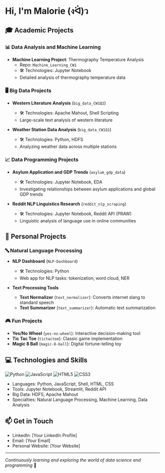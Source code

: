 # Hi, I'm Malorie (งᐛ)ว

## 🎓 Academic Projects

### 📊 Data Analysis and Machine Learning
- **Machine Learning Project**: Thermography Temperature Analysis
  - Repo: `Machine_Learning_CW1`
  - 🛠 Technologies: Jupyter Notebook
  - Detailed analysis of thermography temperature data

### 🖥 Big Data Projects
- **Western Literature Analysis** (`big_data_CW1Q2`)
  - 🛠 Technologies: Apache Mahout, Shell Scripting
  - Large-scale text analysis of western literature

- **Weather Station Data Analysis** (`big_data_CW1Q1`)
  - 🛠 Technologies: Python, HDFS
  - Analyzing weather data across multiple stations

### 📈 Data Programming Projects
- **Asylum Application and GDP Trends** (`asylum_gdp_data`)
  - 🛠 Technologies: Jupyter Notebook, EDA
  - Investigating relationships between asylum applications and global GDP trends

- **Reddit NLP Linguistics Research** (`reddit_nlp_scraping`)
  - 🛠 Technologies: Jupyter Notebook, Reddit API (PRAW)
  - Linguistic analysis of language use in online communities

## 🚀 Personal Projects

### 🔤 Natural Language Processing
- **NLP Dashboard** (`NLP-Dashboard`)
  - 🛠 Technologies: Python
  - Web app for NLP tasks: tokenization, word cloud, NER

- **Text Processing Tools**
  - **Text Normalizer** (`text_normalizer`): Converts internet slang to standard speech
  - **Text Summarizer** (`text_summarizer`): Automatic text summarization

### 🎮 Fun Projects
- **Yes/No Wheel** (`yes-no-wheel`): Interactive decision-making tool
- **Tic Tac Toe** (`tictactoe`): Classic game implementation
- **Magic 8 Ball** (`magic-8-ball`): Digital fortune-telling toy

## 💻 Technologies and Skills
![Python](https://img.shields.io/badge/-Python-black?style=flat-square&logo=python)
![JavaScript](https://img.shields.io/badge/-JavaScript-black?style=flat-square&logo=javascript)
![HTML5](https://img.shields.io/badge/-HTML5-black?style=flat-square&logo=html5)
![CSS3](https://img.shields.io/badge/-CSS3-black?style=flat-square&logo=css3)

- Languages: Python, JavaScript, Shell, HTML, CSS
- Tools: Jupyter Notebook, Streamlit, Reddit API
- Big Data: HDFS, Apache Mahout
- Specialties: Natural Language Processing, Machine Learning, Data Analysis

## 📫 Get in Touch
- LinkedIn: [Your LinkedIn Profile]
- Email: [Your Email]
- Personal Website: [Your Website]

---

*Continuously learning and exploring the world of data science and programming* 🌱
